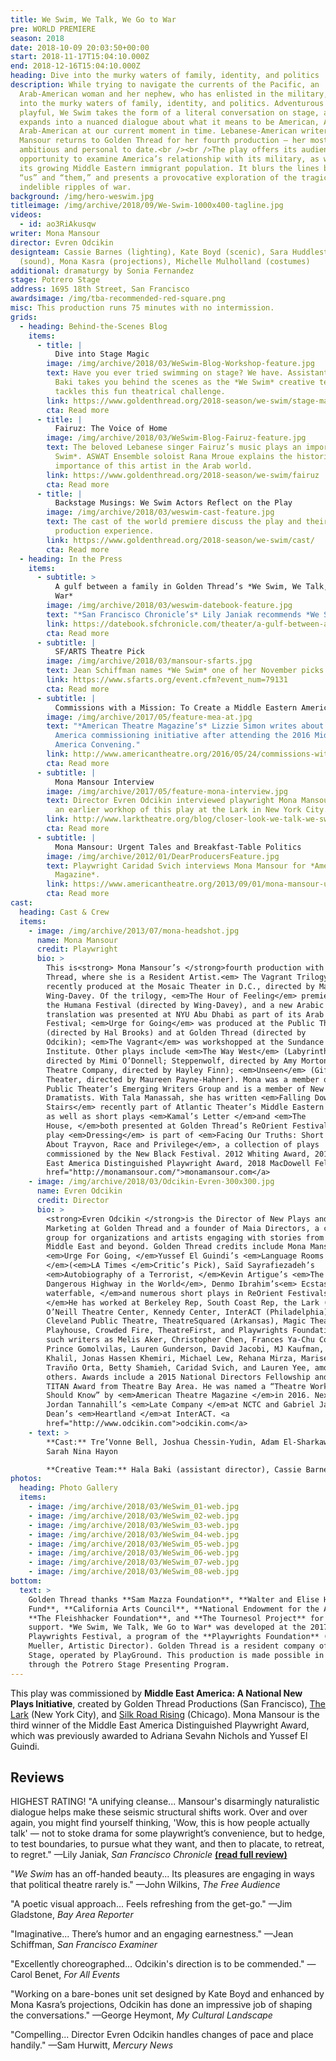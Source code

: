 ```yaml
---
title: We Swim, We Talk, We Go to War
pre: WORLD PREMIERE
season: 2018
date: 2018-10-09 20:03:50+00:00
start: 2018-11-17T15:04:10.000Z
end: 2018-12-16T15:04:10.000Z
heading: Dive into the murky waters of family, identity, and politics
description: While trying to navigate the currents of the Pacific, an
  Arab-American woman and her nephew, who has enlisted in the military, dive
  into the murky waters of family, identity, and politics. Adventurous and
  playful, We Swim takes the form of a literal conversation on stage, and
  expands into a nuanced dialogue about what it means to be American, Arab, and
  Arab-American at our current moment in time. Lebanese-American writer Mona
  Mansour returns to Golden Thread for her fourth production — her most
  ambitious and personal to date.<br /><br />The play offers its audience an
  opportunity to examine America’s relationship with its military, as well as
  its growing Middle Eastern immigrant population. It blurs the lines between
  “us” and “them,” and presents a provocative exploration of the tragic and
  indelible ripples of war.
background: /img/hero-weswim.jpg
titleimage: /img/archive/2018/09/We-Swim-1000x400-tagline.jpg
videos:
  - id: ao3RiAkusqw
writer: Mona Mansour
director: Evren Odcikin
designteam: Cassie Barnes (lighting), Kate Boyd (scenic), Sara Huddleston
  (sound), Mona Kasra (projections), Michelle Mulholland (costumes)
additional: dramaturgy by Sonia Fernandez
stage: Potrero Stage
address: 1695 18th Street, San Francisco
awardsimage: /img/tba-recommended-red-square.png
misc: This production runs 75 minutes with no intermission.
grids:
  - heading: Behind-the-Scenes Blog
    items:
      - title: |
          Dive into Stage Magic
        image: /img/archive/2018/03/WeSwim-Blog-Workshop-feature.jpg
        text: Have you ever tried swimming on stage? We have. Assistant director Hala
          Baki takes you behind the scenes as the *We Swim* creative team
          tackles this fun theatrical challenge.
        link: https://www.goldenthread.org/2018-season/we-swim/stage-magic
        cta: Read more
      - title: |
          Fairuz: The Voice of Home
        image: /img/archive/2018/03/WeSwim-Blog-Fairuz-feature.jpg
        text: The beloved Lebanese singer Fairuz’s music plays an important part in *We
          Swim*. ASWAT Ensemble soloist Rana Mroue explains the historical
          importance of this artist in the Arab world.
        link: https://www.goldenthread.org/2018-season/we-swim/fairuz
        cta: Read more
      - title: |
          Backstage Musings: We Swim Actors Reflect on the Play
        image: /img/archive/2018/03/weswim-cast-feature.jpg
        text: The cast of the world premiere discuss the play and their development and
          production experience.
        link: https://www.goldenthread.org/2018-season/we-swim/cast/
        cta: Read more
  - heading: In the Press
    items:
      - subtitle: >
          A gulf between a family in Golden Thread’s *We Swim, We Talk, We Go to
          War*
        image: /img/archive/2018/03/weswim-datebook-feature.jpg
        text: "*San Francisco Chronicle’s* Lily Janiak recommends *We Swim*"
        link: https://datebook.sfchronicle.com/theater/a-gulf-between-a-family-in-golden-threads-we-swim-we-talk-we-go-to-war
        cta: Read more
      - subtitle: |
          SF/ARTS Theatre Pick
        image: /img/archive/2018/03/mansour-sfarts.jpg
        text: Jean Schiffman names *We Swim* one of her November picks for theatre.
        link: https://www.sfarts.org/event.cfm?event_num=79131
        cta: Read more
      - subtitle: |
          Commissions with a Mission: To Create a Middle Eastern American Plays
        image: /img/archive/2017/05/feature-mea-at.jpg
        text: "*American Theatre Magazine’s* Lizzie Simon writes about our Middle East
          America commissioning initiative after attending the 2016 Middle East
          America Convening."
        link: http://www.americantheatre.org/2016/05/24/commissions-with-a-mission-to-create-middle-eastern-american-plays/
        cta: Read more
      - subtitle: |
          Mona Mansour Interview
        image: /img/archive/2017/05/feature-mona-interview.jpg
        text: Director Evren Odcikin interviewed playwright Mona Mansour in advance of
          an earlier workhop of this play at the Lark in New York City.
        link: http://www.larktheatre.org/blog/closer-look-we-talk-we-swim-we-go-war/
        cta: Read more
      - subtitle: |
          Mona Mansour: Urgent Tales and Breakfast-Table Politics
        image: /img/archive/2012/01/DearProducersFeature.jpg
        text: Playwright Caridad Svich interviews Mona Mansour for *American Theatre
          Magazine*.
        link: https://www.americantheatre.org/2013/09/01/mona-mansour-urgent-tales-and-breakfast-table-politics/
        cta: Read more
cast:
  heading: Cast & Crew
  items:
    - image: /img/archive/2013/07/mona-headshot.jpg
      name: Mona Mansour
      credit: Playwright
      bio: >
        This is<strong> Mona Mansour’s </strong>fourth production with Golden
        Thread, where she is a Resident Artist.<em> The Vagrant Trilogy</em> was
        recently produced at the Mosaic Theater in D.C., directed by Mark
        Wing-Davey. Of the trilogy, <em>The Hour of Feeling</em> premiered at
        the Humana Festival (directed by Wing-Davey), and a new Arabic
        translation was presented at NYU Abu Dhabi as part of its Arab Voices
        Festival; <em>Urge for Going</em> was produced at the Public Theater
        (directed by Hal Brooks) and at Golden Thread (directed by
        Odcikin); <em>The Vagrant</em> was workshopped at the Sundance Theater
        Institute. Other plays include <em>The Way West</em> (Labyrinth Theater,
        directed by Mimi O’Donnell; Steppenwolf, directed by Amy Morton; Marin
        Theatre Company, directed by Hayley Finn); <em>Unseen</em> (Gift
        Theater, directed by Maureen Payne-Hahner). Mona was a member of the
        Public Theater’s Emerging Writers Group and is a member of New
        Dramatists. With Tala Manassah, she has written <em>Falling Down the
        Stairs</em> recently part of Atlantic Theater’s Middle Eastern Mixfest,
        as well as short plays <em>Kamal’s Letter </em>and <em>The
        House, </em>both presented at Golden Thread’s ReOrient Festival. Their
        play <em>Dressing</em> is part of <em>Facing Our Truths: Short Plays
        About Trayvon, Race and Privilege</em>, a collection of plays
        commissioned by the New Black Festival. 2012 Whiting Award, 2014 Middle
        East America Distinguished Playwright Award, 2018 MacDowell Fellow. <a
        href="http://monamansour.com/">monamansour.com</a>
    - image: /img/archive/2018/03/Odcikin-Evren-300x300.jpg
      name: Evren Odcikin
      credit: Director
      bio: >
        <strong>Evren Odcikin </strong>is the Director of New Plays and
        Marketing at Golden Thread and a founder of Maia Directors, a consulting
        group for organizations and artists engaging with stories from the
        Middle East and beyond. Golden Thread credits include Mona Mansour’s
        <em>Urge For Going, </em>Yussef El Guindi’s <em>Language Rooms
        </em>(<em>LA Times </em>Critic’s Pick), Saïd Sayrafiezadeh’s
        <em>Autobiography of a Terrorist, </em>Kevin Artigue’s <em>The Most
        Dangerous Highway in the World</em>, Denmo Ibrahim’s<em> Ecstasy, a
        waterfable, </em>and numerous short plays in ReOrient Festivals<em>.
        </em>He has worked at Berkeley Rep, South Coast Rep, the Lark (NYC),
        O’Neill Theatre Center, Kennedy Center, InterACT (Philadelphia),
        Cleveland Public Theatre, TheatreSquared (Arkansas), Magic Theatre, SF
        Playhouse, Crowded Fire, TheatreFirst, and Playwrights Foundation with
        such writers as Melis Aker, Christopher Chen, Frances Ya-Chu Cowhig,
        Prince Gomolvilas, Lauren Gunderson, David Jacobi, MJ Kaufman, Hannah
        Khalil, Jonas Hassen Khemiri, Michael Lew, Rehana Mirza, Marisela
        Traviño Orta, Betty Shamieh, Caridad Svich, and Lauren Yee, amongst many
        others. Awards include a 2015 National Directors Fellowship and a 2013
        TITAN Award from Theatre Bay Area. He was named a “Theatre Worker You
        Should Know” by <em>American Theatre Magazine </em>in 2016. Next up:
        Jordan Tannahill’s <em>Late Company </em>at NCTC and Gabriel Jason
        Dean’s <em>Heartland </em>at InterACT. <a
        href="http://www.odcikin.com">odcikin.com</a>
    - text: >
        **Cast:** Tre’Vonne Bell, Joshua Chessin-Yudin, Adam El-Sharkawi, and
        Sarah Nina Hayon  

        **Creative Team:** Hala Baki (assistant director), Cassie Barnes^ (lighting designer), Kate Boyd^ (scenic designer), Sara Huddleston (sound designer), Mona Kasra (projection designer), Michelle Mulholland (costume designer), Carla Pantoja (fight choreographer), Slater Penney (movement consultant), Karen Runk^ (stage manager), Benjamin Shiu^ (assistant stage manager), Chris Swartzel (technical director), and Grisel Torres^ (production manager)
photos:
  heading: Photo Gallery
  items:
    - image: /img/archive/2018/03/WeSwim_01-web.jpg
    - image: /img/archive/2018/03/WeSwim_02-web.jpg
    - image: /img/archive/2018/03/WeSwim_03-web.jpg
    - image: /img/archive/2018/03/WeSwim_04-web.jpg
    - image: /img/archive/2018/03/WeSwim_05-web.jpg
    - image: /img/archive/2018/03/WeSwim_06-web.jpg
    - image: /img/archive/2018/03/WeSwim_07-web.jpg
    - image: /img/archive/2018/03/WeSwim_08-web.jpg
bottom:
  text: >
    Golden Thread thanks **Sam Mazza Foundation**, **Walter and Elise Haas
    Fund**, **California Arts Council**, **National Endowment for the Arts**,
    **The Fleishhacker Foundation**, and **The Tournesol Project** for their
    support. *We Swim, We Talk, We Go to War* was developed at the 2017 Bay Area
    Playwrights Festival, a program of the **Playwrights Foundation** (Amy L.
    Mueller, Artistic Director). Golden Thread is a resident company of Potrero
    Stage, operated by PlayGround. This production is made possible in part
    through the Potrero Stage Presenting Program.
---
```



This play was commissioned by **Middle East America: A National New Plays Initiative**, created by Golden Thread Productions (San Francisco), [The Lark](http://larktheatre.org/) (New York City), and [Silk Road Rising](http://www.silkroadrising.org/) (Chicago). Mona Mansour is the third winner of the Middle East America Distinguished Playwright Award, which was previously awarded to Adriana Sevahn Nichols and Yussef El Guindi.


## Reviews

HIGHEST RATING! "A unifying cleanse... Mansour's disarmingly naturalistic dialogue helps make these seismic structural shifts work. Over and over again, you might find yourself thinking, 'Wow, this is how people actually talk' — not to stoke drama for some playwright’s convenience, but to hedge, to test boundaries, to pursue what they want, and then to placate, to retreat, to regret." —Lily Janiak, *San Francisco Chronicle* [**(read full review)**](https://datebook.sfchronicle.com/theater/a-unifying-cleanse-in-sfs-golden-threads-we-swim-we-talk-we-go-to-war)

"*We Swim* has an off-handed beauty... Its pleasures are engaging in ways that political theatre rarely is." —John Wilkins, *The Free Audience*

"A poetic visual approach... Feels refreshing from the get-go." —Jim Gladstone, *Bay Area Reporter*

"Imaginative... There’s humor and an engaging earnestness." —Jean Schiffman, *San Francisco Examiner*

"Excellently choreographed... Odcikin's direction is to be commended." —Carol Benet, *For All Events*

"Working on a bare-bones unit set designed by Kate Boyd and enhanced by Mona Kasra’s projections, Odcikin has done an impressive job of shaping the conversations." —George Heymont, *My Cultural Landscape*

"Compelling... Director Evren Odcikin handles changes of pace and place handily." —Sam Hurwitt, *Mercury News*

